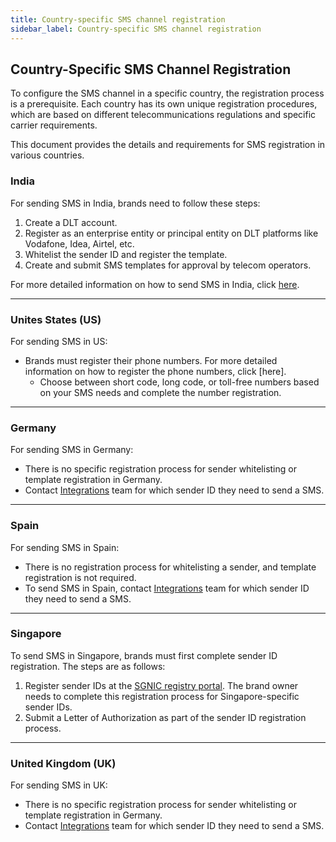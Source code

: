 ```yaml
---
title: Country-specific SMS channel registration
sidebar_label: Country-specific SMS channel registration
---
```


## Country-Specific SMS Channel Registration 

To configure the SMS channel in a specific country, the registration process is a prerequisite. Each country has its own unique registration procedures, which are based on different telecommunications regulations and specific carrier requirements.

This document provides the details and requirements for SMS registration in various countries. 

### India

For sending SMS in India, brands need to follow these steps:

1. Create a DLT account.
2. Register as an enterprise entity or principal entity on DLT platforms like Vodafone, Idea, Airtel, etc.
3. Whitelist the sender ID and register the template.
4. Create and submit SMS templates for approval by telecom operators.

For more detailed information on how to send SMS in India, click [here](https://docs.yellow.ai/docs/platform_concepts/channelConfiguration/sms-outbound-india).

***

### Unites States (US)

For sending SMS in US:

* Brands must register their phone numbers. For more detailed information on how to register the phone numbers, click [here].
   * Choose between short code, long code, or toll-free numbers based on your SMS needs and complete the number registration.

***

### Germany

For sending SMS in Germany:

* There is no specific registration process for sender whitelisting or template registration in Germany.
* Contact [Integrations](mailto:support@yellow.ai) team for which sender ID they need to send a SMS.

***

### Spain 

For sending SMS in Spain:

* There is no registration process for whitelisting a sender, and template registration is not required.
* To send SMS in Spain, contact [Integrations](mailto:support@yellow.ai) team for which sender ID they need to send a SMS.

***

### Singapore

To send SMS in Singapore, brands must first complete sender ID registration. The steps are as follows:

1. Register sender IDs at the [SGNIC registry portal](https://smsregistry.sg/web/login). The brand owner needs to complete this registration process for Singapore-specific sender IDs.
2. Submit a Letter of Authorization as part of the sender ID registration process.

***

### United Kingdom (UK)

For sending SMS in UK:

* There is no specific registration process for sender whitelisting or template registration in Germany.
* Contact [Integrations](mailto:support@yellow.ai) team for which sender ID they need to send a SMS.